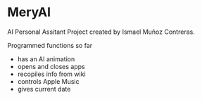 # MeryAI

AI Personal Assitant Project created by Ismael Muñoz Contreras.

Programmed functions so far

- has an AI animation
- opens and closes apps
- recopiles info from wiki
- controls Apple Music
- gives current date
